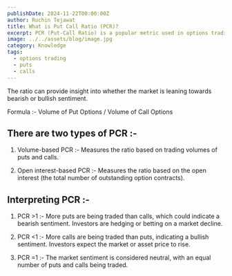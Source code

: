 ```yaml
---
publishDate: 2024-11-22T00:00:00Z
author: Ruchin Tejawat
title: What is Put Call Ratio (PCR)?
excerpt: PCR (Put-Call Ratio) is a popular metric used in options trading to gauge market sentiment. It compares the trading volume or open interest of put options to call options over a specific period.
image: ../../assets/blog/image.jpg
category: Knowledge
tags:
  - options trading
  - puts
  - calls
---
```


The ratio can provide insight into whether the market is leaning towards bearish or bullish sentiment.

Formula :- Volume of Put Options / Volume of Call Options

## There are two types of PCR :-

1. Volume-based PCR :- Measures the ratio based on trading volumes of puts and calls.

2. Open interest-based PCR :- Measures the ratio based on the open interest (the total number of outstanding option contracts).

## Interpreting PCR :-

1. PCR >1 :- More puts are being traded than calls, which could indicate a bearish sentiment. Investors are hedging or betting on a market decline.

2. PCR <1 :- More calls are being traded than puts, indicating a bullish sentiment. Investors expect the market or asset price to rise.

3. PCR =1 :- The market sentiment is considered neutral, with an equal number of puts and calls being traded.
